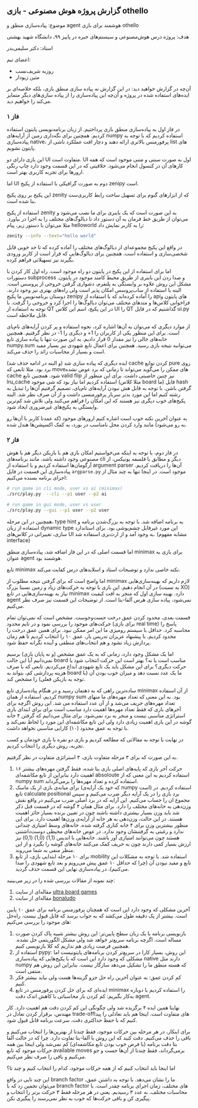 ## گزارش پروژه هوش مصنوعی - بازی othello

موضوع: پیاده‌سازی منطق و agent هوشمند برای بازی othello

هدف: پروژه درس هوش‌مصنوعی و سیستم‌های خبره در پاییز ۹۹، دانشگاه شهید بهشتی

استاد: دکتر سلیمی‌بدر 

اعضای تیم:

+ روزبه شریف‌نسب
+ متین زیودار



آن‌چه در گزارش خواهید دید: در این گزارش نه پیاده سازی منطق بازی، بلکه  خلاصه‌ای بر ایده‌های استفاده شده در پروژه و آن‌چه این پیاده‌سازی را از پیاده سازی‌های دیگر متمایز می‌کند را خواهیم دید. 



### فاز ۱

در فاز اول به پیاده‌سازی منطق بازی پرداختیم. از زبان برنامه‌نویسی پایتون استفاده کردیم. همچنین برای نگه‌داری زمین از آرایه‌های numpy استفاده کردیم که با توجه به پیاده‌سازی native، پرفورمنس بالاتری ارائه دهند و دچار افت عملکرد ناشی از list های پایتون نشویم. 

این بازی دارای دو UI متفاوت است. UI اول به صورت سنتی و متنی موجود است که همه کارهای‌ آن در کنسول انجام می‌شود. خلاقیتی که در این قسمت وجود دارد چاپ رنگی ارورها برای تجربه کاربری بهتر است. 

اما UI دوم به صورت گرافیکی با استفاده از پکیج zenipy است.

 این پکیج بر روی پکیج zenity که از ابزارهای گنوم برای تسهیل  ساخت رابط کاربری‌ست بنا شده است.

استفاده از پکیج zenity به این صورت است که یک باینری برای ما نصب می‌شود و می‌توان از طریق خط فرمان به آن دستور داد تا دیالوگ‌های مختلف را به اجرا در بیاورد. مثلا می‌توان با دستور زیر، پیام helloworld را به کاربر نمایش داد:

```bash
zenity --info --text="hello world"
```

در واقع این پکیج مجموعه‌ای از دیالوگ‌های مختلف را آماده کرده که تا حد خوبی قابل شخصی‌سازی و استفاده است. همچنین برای  دیالوگ‌هایی که قرار است از کاربر ورودی بگیرند نیز تسهیلاتی فراهم کرده. 

اما برای استفاده از این پکیج در پایتون دو راه موجود است. راه اول کار کردن با دستورات subprocess و صدا زدن این باینری از طریق محیط کامند موجود در پایتون. مشکل این روش علاوه بر وابستگی به پلتفرم، دشواری گرفتن خروجی از پروسس است. البته با استفاده از ساب‌پروسس امکان پذیر است ولی راه‌های بهتری نیز وجود دارند. دوستان برنامه‌نویس ما پکیج zenipy را آماده کرده‌اند که با استفاده از api‌های پایتون و فراخوانی کلاس‌ها و متد‌های محتلف می‌توان دیالوگ‌ها را اجرا کرد و خروجی را گرفت. با توجه به استفاده از QT در این پکیج، اسم این کلاس UI را QT گذاشتیم که در فایل ui.py قابل ملاحظه است. 

از موارد دیگری که می‌توان به آن‌ها اشاره کرد، نحوه استفاده و پر کردن آرایه‌های نام‌پای است. برای این منظور یکی از کاربران را 1+ و دیگری را 1- در نظر گرفتیم. همچنین خانه‌های خالی را نیز مقدار 0 قرار دادیم. به این صورت تنها با پیاده سازی تابع numpy.sum می‌توانبه نتیجه بازی رسید. همچنین برای اعمال تابع شهودی نیز بسیار مفید است و بسیار از محاسبات زائد را حذف می‌کند. 

ایده دیگری که پیاده سازی شد (و البته در ادامه حذف شد) cache کردن توابع pure روی برد بود. مثلا تابعی که move‌های ممکن را می‌گوید می‌تواند تا زمانی که برد عوض نشده cache شود. همچنین تابع valid flip نیز  چنین خاصیتی داشت. برای این منظور از lru_cache استفاده کردیم اما نیاز بود که شی موجود (مثلا کلاس board ما) قابل hash گرفتن باشن. با توجه به قابل هش نبودن آرایه‌های نام‌پای، تصمیم گرفتیم آن‌ها را تبدیل به رشته کنیم اما این مورد بدتر سربار پرفورمنسی داشت و از آن صرف نظر شد. البته پکیج‌های خوب دیگری نیز هستند که این امکان را فراهم می‌کنند ولی تلاش شد کم‌ترین وابستگی به پکیج‌های غیرضروری ایجاد شود.



به عنوان آخرین نکته خوب است اشاره کنیم ارورهای موجود (که عمدتا کاربر با آن‌ها رو به رو می‌شود) مانند وارد کردن محل نامناسب در بورد، به کمک اکسپشن‌ها هندل شده. 



### فاز ۲ 

در فاز دوم، با توجه به اینکه می‌خواستیم امکان بازی هم با بازیکن دیگر هم با هوش مصنوعی وجود داشته باشد، مانند برنامه‌های cli دیگر و  مطابق با فلسفه یونیکس، از آرگومان‌ها استفاده کردیم و با استفاده از argument parser آن‌ها را  دریافت کردیم. پیاده‌سازی این قسمت در فایل `argparse.py` موجود است. در اینجا تنها به چند مثال از اجرای برنامه بسنده می‌کنیم:

```bash
# run game in cli mode, user vs ai (minimax)
./src/play.py  --cli --p1 user --p2 ai

# run game in gui mode, user vs user
./src/play.py --gui --p1 user --p2 user
```



همچنین در این مرحله، type hint به برنامه اضافه شد. با توجه به بزرگ‌شدن برنامه و استفاده از زبان dynamic type این مورد غیرقابل چشم‌پوشی بود. برای استاندارد سازی، تغییراتی در کلاس‌های UI به وجود آمد و از ارث‌بری استفاده شد. (مشابه مفهوم interface)



اما قسمت اصلی که در این فاز اضافه شد، پیاده‌سازی منطق minimax برای بازی به عنوان agent هوشمند بود. 

تابع minimax نکته خاصی ندارد و توضیحات استاد و اسلاید‌های درس کفایت می‌کند.



اما واضح است که برای گرفتن نتیجه مطلوب از minimax لازم داریم که بهینه‌سازی‌هایی در آن انجام دهیم. این بازی با توجه به حرکت‌های زیاد و زمین نسبتا بزرگ (به نسبت XO) نیاز به بهینه‌سازی‌هایی در تابع minimax دارد. بهینه سازی اول که منجر به افت کیفیت agent نمی‌شود، پیاده سازی هرس آلفا-بتا است. از توضیحات این قسمت نیز صرف نظر می‌کنیم. 

قسمت بعدی، محدود کردن عمق درخت جست‌وجوست. مشخص است که نمی‌توان تمام حرکت‌های موجود را بررسی نمود و در تایم محدود (برای بازی real time) پاسخ را محاسبه کرد. حداقل با سیستم رومیزی ما این امر ممکن نبود. برای همین عمق درخت را محدود کردیم. با پیشنهاد عزیزان تدریس یار، عمق ۱۰ را انتخاب کردیم تا هم زمان پردازش زیاد  نشود و هم انتخاب‌های منطقی و آینده نگرانه حفظ شود. 

اما یک مشکل وجود دارد، زمانی که به یک عمق مشخص (و نه پایان بازی) برسیم نمی‌دانیم آیا این حالت board مناسب است یا نه؟ بهتر است این حرکت انتخاب شود یا حرکت دیگری؟ برای این مشکل باید یک تابع شهودی ابداع می‌کردیم. تابعی که با صرف هزینه پردازشی کم، بتواند به board ما یک عدد نسبت دهد و میزان خوب بودن آن (با توجه به بازیکن فعلی) را مشخص کند. 

ساده‌ترین راهی که به ذهنمان رسید و در هنگام پیاده‌سازی تابع minimax از آن استفاده کردیم، استفاده از همان numpy sum بود. به این معنی که تعداد مهره‌های ما منهای تعداد مهره‌های حریف می‌شد و از آن عدد استفاده می شد. این روش اگرچه برای آخر‌های بازی که فقط تعداد مهره‌ها اهمیت دارد مناسب است برای برای ابتدای بازی استراتژی مناسبی نیست و منجر به برد نمی‌شود. برای مثال می‌دانیم که گرفتن ۴ خانه گوشه در این بازی اهمیت زیادی دارد ولی این تابع مکاشفه‌ای این مورد را لحاظ نمی‌کند و با توجه به عمق محدود (۱۰) کارایی مناسبی نخواهد داشت. 



در نهایت با توجه به مقالاتی که مطالعه کردیم و بازی دو نفره با بازی خودمان و کسب تجربه، روش دیگری را انتخاب کردیم.

به این صورت که برای ۳ مرحله متفاوت بازی، ۳ استراتژی متفاوت در نظر گرفتیم. 

1. ۱۶ حرکت آخر بازی که پایه‌های اصلی بازی بنا شده، فقط گرفتن مهره‌های بیشتر اهمیت دارد بنابراین از تابع مکاشفه‌ای absoloute استفاده کردیم به این معنی که از numpy sum استفاده کرده و تعداد مهره‌ها را برمی‌گرداند. 
2. برای میانه‌ی بازی از یک ماسک (که خود یک آرایه‌ی numpy است) استفاده کردیم. در تابع calculate positional برد بازی را در یک آرایه دیگر ضرب می‌کنیم و سپس مجموع ان را حساب می‌کنیم. این آرایه که در برد اصلی ضرب می‌کنیم در واقع نقش وزن‌دهی به خانه‌های مختلف را دارد. برای مثال همان ۴ گوشه که در قسمت قبل ذکر شد باید وزن بسیار بیشتری داشته باشند چون در تعیین برنده بسیار حائز اهمیت هستند.  در این حالت، وزن‌دهی به هر خانه از آرایه‌ی وزن‌ها اهمیت دارد. برای این منظور بیشترین وزن برای ۴ خانه کناری گرفته شده. خانه‌های وسط امتیازی چندانی ندارد و رغبتی به گرفتنشان وجود ندارد. در عوض خانه‌های محیطی دوست‌داشتنی هستند چون می‌توانند امتیازی آور باشند. خانه‌هایی با اندیس (1,1) (1,0) (0,1) نیز ارزش بسیار کمی دارند چون به حریف کمک می‌کنند خانه‌های گوشه را بگیرد و از این منظر منفی به شما می‌روند.
3. برای ۱۰ مرحله ابتدایی بازی، از تابع mobility استفاده شد. با توجه به مشکلات این تابع و مفید نبودن آن (چرا که حداقل ۱۰ عمق پیش می‌رویم و بعد تابع شهودی را صدا می‌کنیم)، در پیاده‌سازی نهایی این قسمت حذف گردید.



چند نمونه از مقالات بررسی شده را در زیر می‌بینید:

1. مقاله‌ای از سایت [ultra board games](https://www.ultraboardgames.com/othello/tips.php)
2. مقاله‌ای از سایت [bonaludo](https://bonaludo.com/2017/01/04/how-to-win-at-othello-part-1-strategy-basics-stable-discs-and-mobility/)



آخرین مشکلی که وجود دارد این است که همچنان پرفورمنس برنامه برای عمق ۱۰ پایین است. بیشتر از یک دقیقه طول می‌کشد که به جواب برسد که قابل قبول نیست. راه‌حل های موجود را بررسی می‌کنیم:

1. بازنویسی برنامه با یک زبان سطح پایین‌تر: این روش بیشتر شبیه پاک کردن صورت مساله است. اگرچه برنامه سریع‌تر خواهد شد ولی مشکل الگوریتمی حل نشده. همچنین فرصت زیادی هم نداریم که کلا بازنویسی کنیم.
2. استفاده از pypy: این روش، بسیار کارا در سریع‌تر کردن برنامه‌های پایتونیست اما مشکلی که وجود دارد این است که با پکیج‌هایی که پیاده‌سازی native دارند مثل numpy که هسته منطق ما را تشکیل می‌دهد سازگار نیست. بنابراین این روش هم منتفی است.
3. کم کردن عمق: به عنوان آخرین راه حل جزو گزینه‌ها هست ولی بیاید بیشتر فکر کنیم. 
4. ایده‌ای که برای حل کردن پرفورمنس در تابع minimax را استفاده کردیم با دوباره به‌کار بگیریم: کم کردن بار محاسباتی با کاهش اندک دقت agent.

نهایتا همین ایده ۴ برگزیده شد ولی چگونگی این کم کردن دقت هم اهمیت دارد. کار مهندس، برقرار کردن تعادل در trade-offهای متفاوت است. اینجا هم باید تعادلی را پیدا کنیم که با حفظ حداکثری دقت، سرعت برنامه قابل قبول شود. 

برای اینکار، در هر مرحله بین حرکات موجود، فقط چندتا از بهترین‌ها را انتخاب می‌کنیم و باقی را حذف می‌کنیم. دقت کنید که این روش با  آلفا-بتا تفاوت دارد. چرا که در حالت آلفا بتا دقت برنامه (با فرض خوب بودن تابع مکاشفه‌ای) کم نمی‌شد ولی اینجا بین همه حرکات موجود که تابع available moves برمی‌گرداند، فقط چندتا از آن‌ها جست و جو می‌کنیم و باقی را صرف نظر می‌کنیم.

اما اینجا باید انتخاب کنیم که از همه حرکات موجود، کدام را انتخاب کنیم و چند تا؟

این چند تایی در واقع branch factor ما را نشان می‌دهد. با توجه به داشتن عمق، می‌توان تخمین زد که با branch factor های مختلف، زمان اجرای برنامه چقدر است. با محاسبات مختلف، به عدد ۳ رسیدیم. یعنی در هر مرحله فقط ۳ حرکت برتر را انتخاب و پیگیری کن و باقی حرکت‌ها که خوب به نظر نمی‌رسند را پیگیری نکن.



